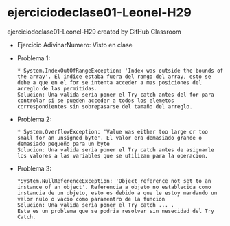 # ejerciciodeclase01-Leonel-H29
ejerciciodeclase01-Leonel-H29 created by GitHub Classroom


- Ejercicio AdivinarNumero:
  Visto en clase
  
- Problema 1:

      * System.IndexOutOfRangeException: 'Index was outside the bounds of the array'. El indice estaba fuera del rango del array, esto se debe a que en el for se intenta acceder a mas posiciones del arreglo de las permitidas.
      Solucion: Una valida seria poner el Try catch antes del for para controlar si se pueden acceder a todos los elemetos correspondientes sin sobrepasarse del tamaño del arreglo.
      
- Problema 2:      

      * System.OverflowException: 'Value was either too large or too small for an unsigned byte'. El valor era demasiado grande o demasiado pequeño para un byte
      Solucion: Una valida seria poner el Try catch antes de asignarle los valores a las variables que se utilizan para la operacion. 

- Problema 3:

      *System.NullReferenceException: 'Object reference not set to an instance of an object'. Referencia a objeto no establecida como instancia de un objeto, esto es debido a que le estoy mandando un valor nulo o vacio como paramentro de la funcion 
      Solucion: Una valida seria poner el Try catch ... .
      Este es un problema que se podria resolver sin nesecidad del Try Catch.  